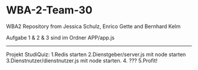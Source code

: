 # WBA-2-Team-30
WBA2 Repository from Jessica Schulz, Enrico Gette and Bernhard Kelm


Aufgabe 1 & 2 & 3 sind im Ordner APP/app.js

-------------------------

Projekt StudiQuiz:
1.Redis starten
2.Dienstgeber/server.js mit node starten
3.Dienstnutzer/dienstnutzer.js mit node starten.
4. ???
5.Profit!
